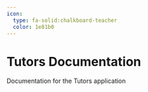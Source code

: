 ```yaml
---
icon:
  type: fa-solid:chalkboard-teacher
  color: 1e81b0
---
```


# Tutors Documentation

Documentation for the Tutors application